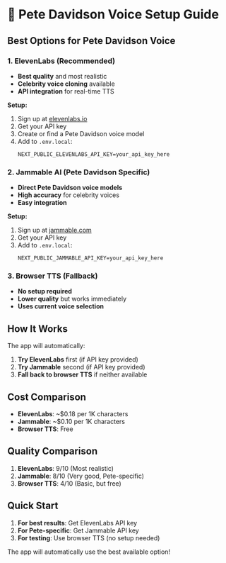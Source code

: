 # 🎤 Pete Davidson Voice Setup Guide

## **Best Options for Pete Davidson Voice**

### **1. ElevenLabs (Recommended)**
- **Best quality** and most realistic
- **Celebrity voice cloning** available
- **API integration** for real-time TTS

**Setup:**
1. Sign up at [elevenlabs.io](https://elevenlabs.io/)
2. Get your API key
3. Create or find a Pete Davidson voice model
4. Add to `.env.local`:
   ```
   NEXT_PUBLIC_ELEVENLABS_API_KEY=your_api_key_here
   ```

### **2. Jammable AI (Pete Davidson Specific)**
- **Direct Pete Davidson voice models**
- **High accuracy** for celebrity voices
- **Easy integration**

**Setup:**
1. Sign up at [jammable.com](https://jammable.com/)
2. Get your API key
3. Add to `.env.local`:
   ```
   NEXT_PUBLIC_JAMMABLE_API_KEY=your_api_key_here
   ```

### **3. Browser TTS (Fallback)**
- **No setup required**
- **Lower quality** but works immediately
- **Uses current voice selection**

## **How It Works**

The app will automatically:
1. **Try ElevenLabs** first (if API key provided)
2. **Try Jammable** second (if API key provided)
3. **Fall back to browser TTS** if neither available

## **Cost Comparison**

- **ElevenLabs**: ~$0.18 per 1K characters
- **Jammable**: ~$0.10 per 1K characters
- **Browser TTS**: Free

## **Quality Comparison**

1. **ElevenLabs**: 9/10 (Most realistic)
2. **Jammable**: 8/10 (Very good, Pete-specific)
3. **Browser TTS**: 4/10 (Basic, but free)

## **Quick Start**

1. **For best results**: Get ElevenLabs API key
2. **For Pete-specific**: Get Jammable API key
3. **For testing**: Use browser TTS (no setup needed)

The app will automatically use the best available option!
